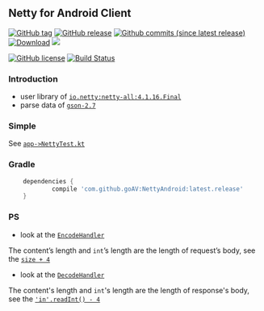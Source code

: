## Netty for Android Client

[![GitHub tag](https://img.shields.io/github/tag/goAV/NettyAndroid.svg)](https://github.com/goAV/NettyAndroid/tags)
[![GitHub release](https://img.shields.io/github/release/goAV/NettyAndroid.svg)](https://github.com/goAV/NettyAndroid/releases/latest)
[![Github commits (since latest release)](https://img.shields.io/github/commits-since/goav/nettyandroid/latest.svg)](https://github.com/goAV/NettyAndroid/commits/kotlin-master)
[![Download](https://api.bintray.com/packages/1024icloud/maven/netty-android/images/download.svg)](https://bintray.com/1024icloud/maven/netty-android/_latestVersion)
[![](https://jitpack.io/v/goAV/NettyAndroid.svg)](https://jitpack.io/#goAV/NettyAndroid)

 [![GitHub license](https://img.shields.io/badge/license-MIT-blue.svg)](https://raw.githubusercontent.com/FIRHQ/fir-cli/master/LICENSE.txt)
 [![Build Status](https://travis-ci.org/goAV/NettyAndroid.svg?branch=kotlin-master)](https://travis-ci.org/goAV/NettyAndroid)
### Introduction

* user library of [`io.netty:netty-all:4.1.16.Final`](https://github.com/netty/netty)
* parse data of [`gson-2.7`](http://mvnrepository.com/artifact/com.google.code.gson/gson/2.7)

### Simple
See [`app->NettyTest.kt`](./app/src/main/java/com/goav/app/NettyTest.kt)

### Gradle
```groovy
	dependencies {
	        compile 'com.github.goAV:NettyAndroid:latest.release'
	}
```

### PS 

* look at the [`EncodeHandler`](netty-android/src/main/java/com/goav/netty/Handler/EncodeHandler.kt)

The content’s length and `int`’s length are the length of request’s body, see the [`size + 4`](netty-android/src/main/java/com/goav/netty/Handler/EncodeHandler.kt#L27)


* look at the [`DecodeHandler`](netty-android/src/main/java/com/goav/netty/Handler/DecodeHandler.kt)

The content's length and `int`'s length are the length of response's body, see the [`'in'.readInt() - 4`](netty-android/src/main/java/com/goav/netty/Handler/DecodeHandler.kt#L40)


